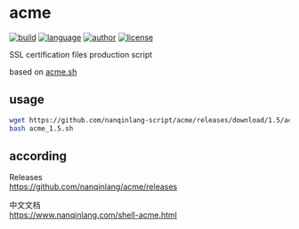 # acme
[![build](https://github.com/nanqinlang/SVG/blob/master/build%20passing.svg)](https://github.com/nanqinlang-script/acme)
[![language](https://github.com/nanqinlang/SVG/blob/master/language-shell-blue.svg)](https://github.com/nanqinlang-script/acme)
[![author](https://github.com/nanqinlang/SVG/blob/master/author-nanqinlang-lightgrey.svg)](https://github.com/nanqinlang-script/acme)
[![license](https://github.com/nanqinlang/SVG/blob/master/license-GPLv3-orange.svg)](https://github.com/nanqinlang-script/acme)

SSL certification files production script

based on [acme.sh](https://github.com/Neilpang/acme.sh)

## usage
```bash
wget https://github.com/nanqinlang-script/acme/releases/download/1.5/acme_1.5.sh
bash acme_1.5.sh
```

## according
Releases  
https://github.com/nanqinlang/acme/releases

中文文档  
https://www.nanqinlang.com/shell-acme.html